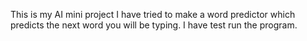 This is my AI mini project I have tried to make a word predictor which predicts the next word you will be typing. I have test run the program.
